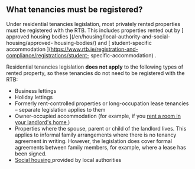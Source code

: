 ##  What tenancies must be registered?

Under residential tenancies legislation, most privately rented properties must
be registered with the RTB. This includes properties rented out by [ approved
housing bodies ](/en/housing/local-authority-and-social-housing/approved-
housing-bodies/) and [ student-specific accommodation
](https://www.rtb.ie/registration-and-compliance/registrations/student-
specific-accommodation) .

Residential tenancies legislation **does not apply** to the following types of
rented property, so these tenancies do not need to be registered with the RTB:

  * Business lettings 
  * Holiday lettings 
  * Formerly rent-controlled properties or long-occupation lease tenancies – separate legislation applies to them 
  * Owner-occupied accommodation (for example, if you [ rent a room in your landlord's home ](/en/housing/renting-a-home/tenants-rights-and-responsibilities/sharing-accommodation-with-your-landlord/) ) 
  * Properties where the spouse, parent or child of the landlord lives. This applies to informal family arrangements where there is no tenancy agreement in writing. However, the legislation does cover formal agreements between family members, for example, where a lease has been signed. 
  * [ Social housing ](/en/housing/local-authority-and-social-housing/applying-for-local-authority-housing/) provided by local authorities 
